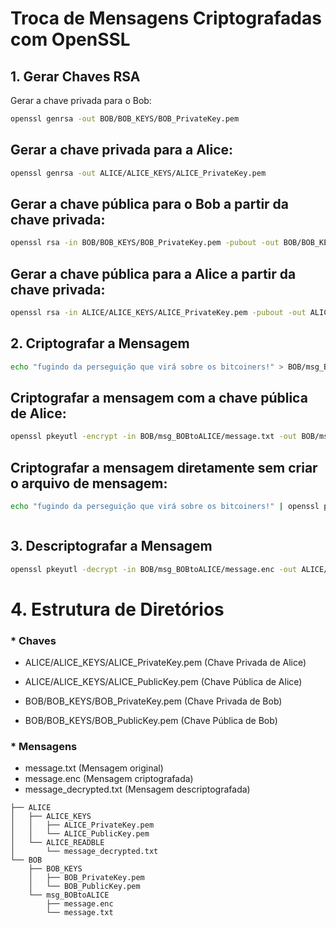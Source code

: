# Troca de Mensagens Criptografadas com OpenSSL

## 1. Gerar Chaves RSA

Gerar a chave privada para o Bob:

```bash
openssl genrsa -out BOB/BOB_KEYS/BOB_PrivateKey.pem

```
## Gerar a chave privada para a Alice:
```bash
openssl genrsa -out ALICE/ALICE_KEYS/ALICE_PrivateKey.pem


```
## Gerar a chave pública para o Bob a partir da chave privada:
```bash
openssl rsa -in BOB/BOB_KEYS/BOB_PrivateKey.pem -pubout -out BOB/BOB_KEYS/BOB_PublicKey.pem


```
## Gerar a chave pública para a Alice a partir da chave privada:

```bash
openssl rsa -in ALICE/ALICE_KEYS/ALICE_PrivateKey.pem -pubout -out ALICE/ALICE_KEYS/ALICE_PublicKey.pem


```
## 2. Criptografar a Mensagem
```bash
echo "fugindo da perseguição que virá sobre os bitcoiners!" > BOB/msg_BOBtoALICE/message.txt


```
## Criptografar a mensagem com a chave pública de Alice:

```bash
openssl pkeyutl -encrypt -in BOB/msg_BOBtoALICE/message.txt -out BOB/msg_BOBtoALICE/message.enc -pubin -inkey ALICE/ALICE_KEYS/ALICE_PublicKey.pem


```
## Criptografar a mensagem diretamente sem criar o arquivo de mensagem:
```bash
echo "fugindo da perseguição que virá sobre os bitcoiners!" | openssl pkeyutl -encrypt -out BOB/msg_BOBtoALICE/message.enc -pubin -inkey ALICE/ALICE_KEYS/ALICE_PublicKey.pem



```

## 3. Descriptografar a Mensagem

```bash
openssl pkeyutl -decrypt -in BOB/msg_BOBtoALICE/message.enc -out ALICE/ALICE_READBLE/message_decrypted.txt -inkey ALICE/ALICE_KEYS/ALICE_PrivateKey.pem


```

# 4. Estrutura de Diretórios

### *   Chaves

* ALICE/ALICE_KEYS/ALICE_PrivateKey.pem (Chave Privada de Alice)

* ALICE/ALICE_KEYS/ALICE_PublicKey.pem (Chave Pública de Alice)

* BOB/BOB_KEYS/BOB_PrivateKey.pem (Chave Privada de Bob)

*  BOB/BOB_KEYS/BOB_PublicKey.pem (Chave Pública de Bob)

### * Mensagens

* message.txt (Mensagem original)
*  message.enc (Mensagem criptografada)
* message_decrypted.txt (Mensagem descriptografada)

```.
├── ALICE
│   ├── ALICE_KEYS
│   │   ├── ALICE_PrivateKey.pem
│   │   └── ALICE_PublicKey.pem
│   └── ALICE_READBLE
│       └── message_decrypted.txt
└── BOB
    ├── BOB_KEYS
    │   ├── BOB_PrivateKey.pem
    │   └── BOB_PublicKey.pem
    └── msg_BOBtoALICE
        ├── message.enc
        └── message.txt
```



